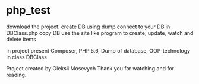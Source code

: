 # php_test
download the project.
create DB using dump
connect to your DB in DBClass.php
copy DB
use the site like program to create, update, watch and delete items

in project present Composer, PHP 5.6, Dump of database, OOP-technology in class DBClass

Project created by Oleksii Mosevych
Thank you for watching and for reading.
